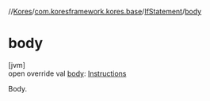 //[Kores](../../../index.md)/[com.koresframework.kores.base](../index.md)/[IfStatement](index.md)/[body](body.md)

# body

[jvm]\
open override val [body](body.md): [Instructions](../../com.koresframework.kores/-instructions/index.md)

Body.
